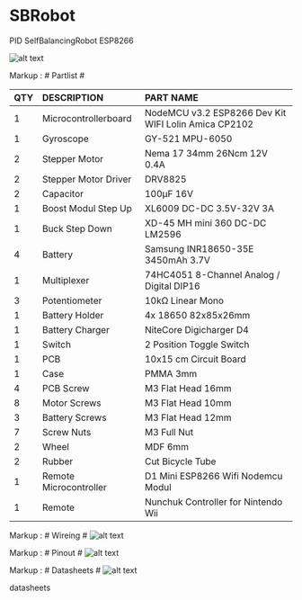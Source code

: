 # SBRobot
PID SelfBalancingRobot ESP8266

![alt text](https://abload.de/img/selfbalancingrobothd_vqkew.jpg)

Markup :  # Partlist #
 
|QTY|	DESCRIPTION	|PART NAME|
| :---   | :---   | :---   |
|1|	Microcontrollerboard|	NodeMCU v3.2 ESP8266 Dev Kit WIFI Lolin Amica CP2102|
|1|	Gyroscope|	GY-521 MPU-6050|
|2|	Stepper Motor|	Nema 17 34mm 26Ncm 12V 0.4A|
|2|	Stepper Motor Driver|	DRV8825|
|2|	Capacitor|	100µF 16V|
|1|	Boost Modul Step Up|	XL6009 DC-DC 3.5V-32V 3A|
|1|	Buck Step Down|	XD-45 MH mini 360 DC-DC LM2596|
|4|	Battery|	Samsung INR18650-35E  3450mAh 3.7V|
|1|	Multiplexer|	74HC4051 8-Channel Analog / Digital DIP16|
|3|	Potentiometer|	10kΩ Linear Mono|
|1|	Battery Holder|	4x 18650 82x85x26mm|
|1|	Battery Charger|	NiteCore Digicharger D4|
|1|	Switch|	2 Position Toggle Switch|
|1|	PCB|	10x15 cm Circuit Board|
|1|	Case|	PMMA 3mm|
|4|	PCB Screw|	M3 Flat Head 16mm|
|8|	Motor Screws|	M3 Flat Head 10mm|
|3|	Battery Screws|	M3 Flat Head 12mm|
|7|	Screw Nuts|	M3 Full Nut|
|2|	Wheel|	MDF 6mm|
|2|	Rubber|	Cut Bicycle Tube|
|1|	Remote Microcontroller|	D1 Mini ESP8266 Wifi Nodemcu Modul|
|1|	Remote|	Nunchuk Controller for Nintendo Wii|

Markup :  # Wireing #
![alt text](https://abload.de/img/sbr_steckplatinem7jlx.png)

Markup :  # Pinout #
![alt text](https://abload.de/img/pinoutkekdu.png)

Markup :  # Datasheets #
![alt text](https://abload.de/img/multiplex99k1b.png)

datasheets
